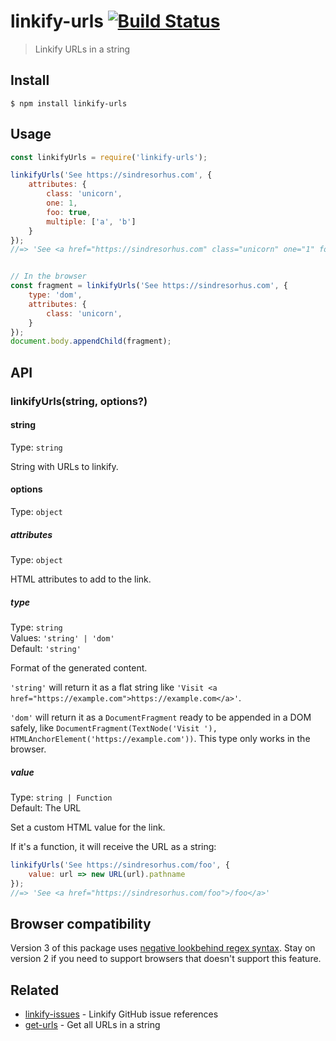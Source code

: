 # linkify-urls [![Build Status](https://travis-ci.com/sindresorhus/linkify-urls.svg?branch=master)](https://travis-ci.com/github/sindresorhus/linkify-urls)

> Linkify URLs in a string

## Install

```
$ npm install linkify-urls
```

## Usage

```js
const linkifyUrls = require('linkify-urls');

linkifyUrls('See https://sindresorhus.com', {
	attributes: {
		class: 'unicorn',
		one: 1,
		foo: true,
		multiple: ['a', 'b']
	}
});
//=> 'See <a href="https://sindresorhus.com" class="unicorn" one="1" foo multiple="a b">https://sindresorhus.com</a>'


// In the browser
const fragment = linkifyUrls('See https://sindresorhus.com', {
	type: 'dom',
	attributes: {
		class: 'unicorn',
	}
});
document.body.appendChild(fragment);
```

## API

### linkifyUrls(string, options?)

#### string

Type: `string`

String with URLs to linkify.

#### options

Type: `object`

##### attributes

Type: `object`

HTML attributes to add to the link.

##### type

Type: `string`\
Values: `'string' | 'dom'`\
Default: `'string'`

Format of the generated content.

`'string'` will return it as a flat string like `'Visit <a href="https://example.com">https://example.com</a>'`.

`'dom'` will return it as a `DocumentFragment` ready to be appended in a DOM safely, like `DocumentFragment(TextNode('Visit '), HTMLAnchorElement('https://example.com'))`. This type only works in the browser.

##### value

Type: `string | Function`\
Default: The URL

Set a custom HTML value for the link.

If it's a function, it will receive the URL as a string:

```js
linkifyUrls('See https://sindresorhus.com/foo', {
	value: url => new URL(url).pathname
});
//=> 'See <a href="https://sindresorhus.com/foo">/foo</a>'
```

## Browser compatibility

Version 3 of this package uses [negative lookbehind regex syntax](https://kangax.github.io/compat-table/es2016plus/#test-RegExp_Lookbehind_Assertions). Stay on version 2 if you need to support browsers that doesn't support this feature.

## Related

- [linkify-issues](https://github.com/sindresorhus/linkify-issues) - Linkify GitHub issue references
- [get-urls](https://github.com/sindresorhus/get-urls) - Get all URLs in a string
